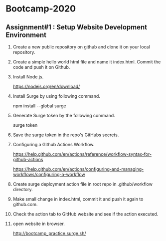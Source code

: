 # Bootcamp-2020
## Assignment#1 : Setup Website Development Environment

1.  Create a new public repository on github and clone it on your local repository.

2.  Create a simple hello world html file and name it index.html. Commit the code and push it on Github.

3. Install Node.js.

    https://nodejs.org/en/download/

4. Install Surge by using following command.
  
    npm install --global surge

5. Generate Surge token by the following command.
  
    surge token
  
6. Save the surge token in the repo's GitHubs secrets.

7. Configuring a Github Actions Workflow.
  
    https://help.github.com/en/actions/reference/workflow-syntax-for-github-actions

    https://help.github.com/en/actions/configuring-and-managing-workflows/configuring-a-workflow

8. Create surge deployment action file in root repo in .github/workflow directory.

9. Make small change in index.html, commit it and push it again to github.com.

10. Check the action tab to GitHub website and see if the action executed.

11. open website in browser.

    http://bootcamp_practice.surge.sh/
